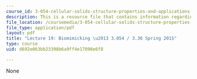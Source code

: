 ```yaml
---
course_id: 3-054-cellular-solids-structure-properties-and-applications-spring-2015
description: This is a resource file that contains information regarding lecture 19.
file_location: /coursemedia/3-054-cellular-solids-structure-properties-and-applications-spring-2015/d692e063bb23398b6a9ff4e17098e6f8_MIT3_054S15_L19_Biomimicking.pdf
file_type: application/pdf
layout: pdf
title: "Lecture 19: Biomimicking \u2013 3.054 / 3.36 Spring 2015"
type: course
uid: d692e063bb23398b6a9ff4e17098e6f8

---
```

None